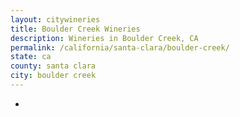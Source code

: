 ```yaml
---
layout: citywineries
title: Boulder Creek Wineries
description: Wineries in Boulder Creek, CA
permalink: /california/santa-clara/boulder-creek/
state: ca
county: santa clara
city: boulder creek
---
```

-
